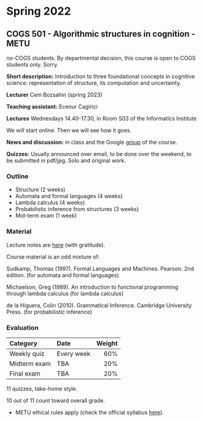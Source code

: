 # Spring 2022

COGS 501 - Algorithmic structures in cognition - METU 
-------------------------------------------------------

no-COGS students. By departmental decision, this course is open to COGS students only. Sorry.

**Short description:** Introduction to three foundational concepts in cognitive science: representation of structure, its computation and uncertainty. 

**Lecturer** Cem Bozsahin (spring 2023)

**Teaching assistant:** Ecenur Cagirici

**Lectures** Wednesdays 14.40-17.30, in Room S03 of the Informatics Institute

We will start online. Then we will see how it goes.


**News and discussion:** in class and the Google
[group](https://groups.google.com/forum/#!forum/metu-cogs-501-algorithmic-structures-in-cognition)
of the course. 

**Quizzes:** Usually announced over email, to be done over the weekend, to be submitted in pdf/jpg. Solo and original work.

### Outline

- Structure (2 weeks)
- Automata and formal languages (4 weeks)
- Lambda calculus (4 weeks)
- Probabilistic inference from structures (3 weeks)
- Mid-term exam (1 week)


### Material

Lecture notes are <a href="https://github.com/umutozge/cogs501">here</a> (with gratitude). 

Course material is an odd mixture of:

Sudkamp, Thomas (1997). Formal Languages and Machines. Pearson. 2nd edition. (for automata and formal languages)

Michaelson, Greg (1989). An introduction to functional programming through lambda calculus (for lambda calculus)

de la Higuera, Colin (2010). Grammatical Inference. Cambridge University Press. (for probabilistic inference)


### Evaluation

|Category| Date | Weight |
:---|:---|---:
Weekly quiz | Every week | 60% 
Midterm exam  | TBA | 20%
Final exam | TBA | 20%

11 quizzes, take-home style.

10 out of 11 count toward overall grade.


- METU ethical rules apply (check the official syllabus
  [here](https://odtusyllabus.metu.edu.tr/)).
